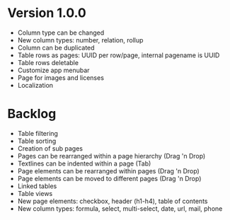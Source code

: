 # Version 1.0.0
- Column type can be changed
- New column types: number, relation, rollup
- Column can be duplicated
- Table rows as pages: UUID per row/page, internal pagename is UUID
- Table rows deletable
- Customize app menubar
- Page for images and licenses
- Localization

# Backlog
- Table filtering
- Table sorting
- Creation of sub pages
- Pages can be rearranged within a page hierarchy (Drag 'n Drop)
- Textlines can be indented within a page (Tab)
- Page elements can be rearranged within pages (Drag 'n Drop)
- Page elements can be moved to different pages (Drag 'n Drop)
- Linked tables
- Table views
- New page elements: checkbox, header (h1-h4), table of contents
- New column types: formula, select, multi-select, date, url, mail, phone
